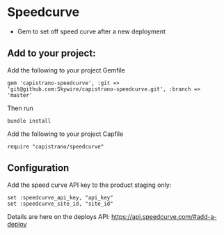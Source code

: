 # Speedcurve

- Gem to set off speed curve after a new deployment

## Add to your project:

Add the following to your project Gemfile

~~~
gem 'capistrano-speedcurve', :git => 'git@github.com:Skywire/capistrano-speedcurve.git', :branch => 'master'
~~~

Then run 

~~~
bundle install
~~~

Add the following to your project Capfile

~~~
require "capistrano/speedcurve"
~~~

## Configuration

Add the speed curve API key to the product staging only:

~~~
set :speedcurve_api_key, "api_key"
set :speedcurve_site_id, "site_id"
~~~

Details are here on the deploys API: https://api.speedcurve.com/#add-a-deploy